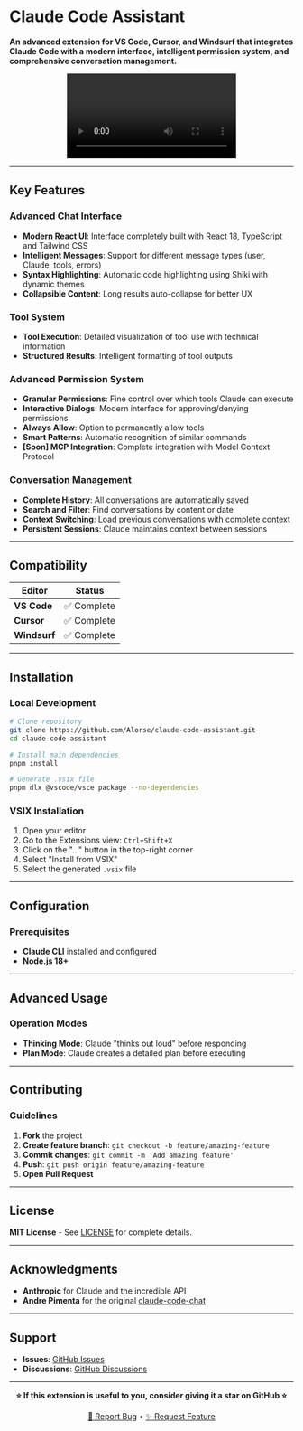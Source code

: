 # Claude Code Assistant

**An advanced extension for VS Code, Cursor, and Windsurf that integrates Claude Code with a modern interface, intelligent permission system, and comprehensive conversation management.**

<p align="center">
  <video src="assets/video.mp4"/>
</p>

---

## Key Features

### Advanced Chat Interface

- **Modern React UI**: Interface completely built with React 18, TypeScript and Tailwind CSS
- **Intelligent Messages**: Support for different message types (user, Claude, tools, errors)
- **Syntax Highlighting**: Automatic code highlighting using Shiki with dynamic themes
- **Collapsible Content**: Long results auto-collapse for better UX

### Tool System

- **Tool Execution**: Detailed visualization of tool use with technical information
- **Structured Results**: Intelligent formatting of tool outputs

### Advanced Permission System

- **Granular Permissions**: Fine control over which tools Claude can execute
- **Interactive Dialogs**: Modern interface for approving/denying permissions
- **Always Allow**: Option to permanently allow tools
- **Smart Patterns**: Automatic recognition of similar commands
- **[Soon] MCP Integration**: Complete integration with Model Context Protocol

### Conversation Management

- **Complete History**: All conversations are automatically saved
- **Search and Filter**: Find conversations by content or date
- **Context Switching**: Load previous conversations with complete context
- **Persistent Sessions**: Claude maintains context between sessions

---

## **Compatibility**

| Editor       | Status      |
| ------------ | ----------- |
| **VS Code**  | ✅ Complete |
| **Cursor**   | ✅ Complete |
| **Windsurf** | ✅ Complete |

---

## **Installation**

### **Local Development**

```bash
# Clone repository
git clone https://github.com/Alorse/claude-code-assistant.git
cd claude-code-assistant

# Install main dependencies
pnpm install

# Generate .vsix file
pnpm dlx @vscode/vsce package --no-dependencies
```

### **VSIX Installation**

1. Open your editor
2. Go to the Extensions view: `Ctrl+Shift+X`
3. Click on the "..." button in the top-right corner
4. Select "Install from VSIX"
5. Select the generated `.vsix` file

---

## **Configuration**

### **Prerequisites**

- **Claude CLI** installed and configured
- **Node.js 18+**

---

## **Advanced Usage**

### **Operation Modes**

- **Thinking Mode**: Claude "thinks out loud" before responding
- **Plan Mode**: Claude creates a detailed plan before executing

---

## **Contributing**

### **Guidelines**

1. **Fork** the project
2. **Create feature branch**: `git checkout -b feature/amazing-feature`
3. **Commit changes**: `git commit -m 'Add amazing feature'`
4. **Push**: `git push origin feature/amazing-feature`
5. **Open Pull Request**

---

## **License**

**MIT License** - See [LICENSE](https://github.com/Alorse/claude-code-assistant/blob/main/LICENSE) for complete details.

---

## **Acknowledgments**

- **Anthropic** for Claude and the incredible API
- **Andre Pimenta** for the original [claude-code-chat](https://github.com/andrepimenta/claude-code-chat)

---

## **Support**

- **Issues**: [GitHub Issues](https://github.com/Alorse/claude-code-assistant/issues)
- **Discussions**: [GitHub Discussions](https://github.com/Alorse/claude-code-assistant/discussions)

---

<div align="center">

**⭐ If this extension is useful to you, consider giving it a star on GitHub ⭐**

[🐛 Report Bug](https://github.com/Alorse/claude-code-assistant/issues) • [✨ Request Feature](https://github.com/Alorse/claude-code-assistant/issues)

</div>
